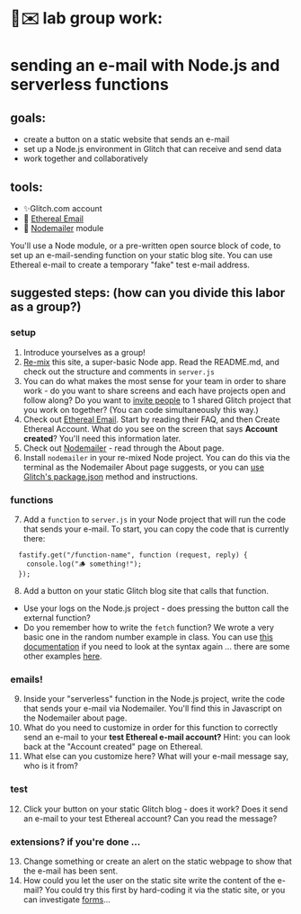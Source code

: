 # 🤖✉️ lab group work: 
# sending an e-mail with Node.js and serverless functions

## goals:
- create a button on a static website that sends an e-mail
- set up a Node.js environment in Glitch that can receive and send data
- work together and collaboratively 

## tools:
- ✨Glitch.com account
- 🦆 [Ethereal Email](https://ethereal.email/)
- 📧 [Nodemailer](https://nodemailer.com/about/) module

You'll use a Node module, or a pre-written open source block of code, to set up an e-mail-sending function on your static blog site. You can use Ethereal e-mail to create a temporary "fake" test e-mail address.

## suggested steps: (how can you divide this labor as a group?)

### setup
1. Introduce yourselves as a group! 
2. [Re-mix](https://glitch.com/edit/#!/faint-rustic-anaconda) this site, a super-basic Node app. Read the README.md, and check out the structure and comments in `server.js`
3. You can do what makes the most sense for your team in order to share work - do you want to share screens and each have projects open and follow along? Do you want to [invite people](https://glitch.happyfox.com/kb/article/49-inviting-members-to-your-project/) to 1 shared Glitch project that you work on together? (You can code simultaneously this way.)  
4. Check out [Ethereal Email](https://ethereal.email/). Start by reading their FAQ, and then Create Ethereal Account. What do you see on the screen that says **Account created**? You'll need this information later.
5. Check out [Nodemailer](https://nodemailer.com/about/) - read through the About page.
6. Install `nodemailer` in your re-mixed Node project. You can do this via the terminal as the Nodemailer About page suggests, or you can [use Glitch's package.json](https://help.glitch.com/kb/article/42-adding-npm-packages/) method and instructions. 

### functions
7. Add a `function` to `server.js` in your Node project that will run the code that sends your e-mail. To start, you can copy the code that is currently there: 
```
  fastify.get("/function-name", function (request, reply) {
    console.log("🪵 something!");
  });
```
8. Add a button on your static Glitch blog site that calls that function.
  - Use your logs on the Node.js project - does pressing the button call the external function?
  - Do you remember how to write the `fetch` function? We wrote a very basic one in the random number example in class. You can use [this documentation](https://developer.mozilla.org/en-US/docs/Web/API/Fetch_API/Using_Fetch) if you need to look at the syntax again ... there are some other examples [here](https://developers.google.com/web/updates/2015/03/introduction-to-fetch).

### emails!
9. Inside your "serverless" function in the Node.js project, write the code that sends your e-mail via Nodemailer. You'll find this in Javascript on the Nodemailer about page.
10. What do you need to customize in order for this function to correctly send an e-mail to your **test Ethereal e-mail account?** Hint: you can look back at the "Account created" page on Ethereal.
11. What else can you customize here? What will your e-mail message say, who is it from?

### test
12. Click your button on your static Glitch blog - does it work? Does it send an e-mail to your test Ethereal account? Can you read the message?
  

### extensions? if you're done ...
13. Change something or create an alert on the static webpage to show that the e-mail has been sent.
14. How could you let the user on the static site write the content of the e-mail? You could try this first by hard-coding it via the static site, or you can investigate [forms](https://simonplend.com/how-to-use-fetch-to-post-form-data-as-json-to-your-api/)...
